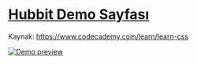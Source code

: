 
# [Hubbit Demo Sayfası](https://gokhanap.github.io/hubbit-demo/)

Kaynak: https://www.codecademy.com/learn/learn-css

[![Demo preview](https://gokhanap.github.io/hubbit-demo/preview.gif)](https://gokhanap.github.io/hubbit-demo/preview.gif)
